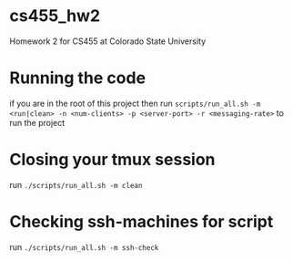 # cs455_hw2
Homework 2 for CS455 at Colorado State University

# Running the code
if you are in the root of this project then run `scripts/run_all.sh -m <run|clean> -n <num-clients> -p <server-port> -r <messaging-rate>` to run the project

# Closing your tmux session
run `./scripts/run_all.sh -m clean`

# Checking ssh-machines for script
run `./scripts/run_all.sh -m ssh-check`
